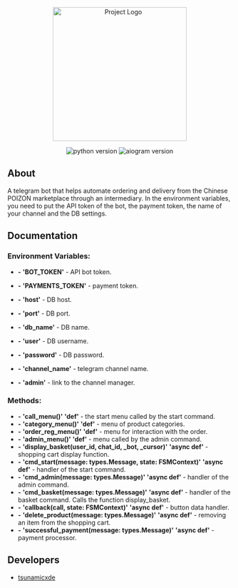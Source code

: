 <p align="center">
      <img src="https://ibb.org.ru/images/2023/11/06/SNIMOK-EKRANA-2023-11-06-145511.png" alt="Project Logo" width="300">
</p>

<p align="center">
   <img src="https://img.shields.io/badge/Language-python%203.11.4-blueviolet" alt="python version">
   <img src="https://img.shields.io/badge/API-aiogram%202.9.0-yellow" alt="aiogram version">
</p>

## About

A telegram bot that helps automate ordering and delivery from the Chinese POIZON marketplace through an intermediary. In the environment variables, you need to put the API token of the bot, the payment token, the name of your channel and the DB settings.

## Documentation

### Environment Variables:
- **-** **'BOT_TOKEN'** - API bot token.
- **-** **'PAYMENTS_TOKEN'** - payment token.
  
- **-** **'host'** - DB host.
- **-** **'port'** - DB port.
- **-** **'db_name'** - DB name.
- **-** **'user'** - DB username.
- **-** **'password'** - DB password.

- **-** **'channel_name'** - telegram channel name.
- **-** **'admin'** - link to the channel manager.

### Methods:
- **-** **'call_menu()'** **'def'** - the start menu called by the start command.
- **-** **'category_menu()'** **'def'** - menu of product categories.
- **-** **'order_reg_menu()'** **'def'** - menu for interaction with the order.
- **-** **'admin_menu()'** **'def'** - menu called by the admin command.
- **-** **'display_basket(user_id, chat_id, _bot, _cursor)'** **'async def'** - shopping cart display function.
- **-** **'cmd_start(message: types.Message, state: FSMContext)'** **'async def'** - handler of the start command.
- **-** **'cmd_admin(message: types.Message)'** **'async def'** - handler of the admin command.
- **-** **'cmd_basket(message: types.Message)'** **'async def'** - handler of the basket command. Calls the function display_basket.
- **-** **'callback(call, state: FSMContext)'** **'async def'** - button data handler.
- **-** **'delete_product(message: types.Message)'** **'async def'** - removing an item from the shopping cart.
- **-** **'successful_payment(message: types.Message)'** **'async def'** - payment processor.

## Developers

- [tsunamicxde](https://github.com/tsunamicxde)
  

